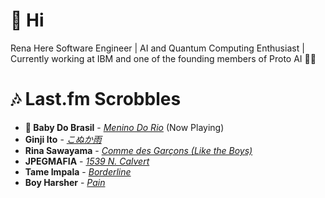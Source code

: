 # 👋 Hi

Rena Here
Software Engineer | AI and Quantum Computing Enthusiast | Currently working at IBM and one of the founding members of Proto AI 🤖💪

# 🎶 Last.fm Scrobbles

- **🎵 Baby Do Brasil** - *[Menino Do Rio](https://www.last.fm/music/Baby+Do+Brasil/_/Menino+Do+Rio)* (Now Playing)
- **Ginji Ito** - *[こぬか雨](https://www.last.fm/music/Ginji+Ito/_/%E3%81%93%E3%81%AC%E3%81%8B%E9%9B%A8)*
- **Rina Sawayama** - *[Comme des Garçons (Like the Boys)](https://www.last.fm/music/Rina+Sawayama/_/Comme+des+Gar%C3%A7ons+(Like+the+Boys))*
- **JPEGMAFIA** - *[1539 N. Calvert](https://www.last.fm/music/JPEGMAFIA/_/1539+N.+Calvert)*
- **Tame Impala** - *[Borderline](https://www.last.fm/music/Tame+Impala/_/Borderline)*
- **Boy Harsher** - *[Pain](https://www.last.fm/music/Boy+Harsher/_/Pain)*
